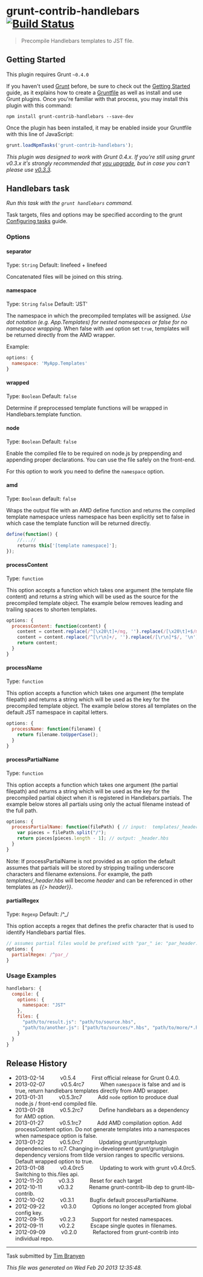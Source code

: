 # grunt-contrib-handlebars [![Build Status](https://secure.travis-ci.org/gruntjs/grunt-contrib-handlebars.png?branch=master)](http://travis-ci.org/gruntjs/grunt-contrib-handlebars)

> Precompile Handlebars templates to JST file.



## Getting Started
This plugin requires Grunt `~0.4.0`

If you haven't used [Grunt](http://gruntjs.com/) before, be sure to check out the [Getting Started](http://gruntjs.com/getting-started) guide, as it explains how to create a [Gruntfile](http://gruntjs.com/sample-gruntfile) as well as install and use Grunt plugins. Once you're familiar with that process, you may install this plugin with this command:

```shell
npm install grunt-contrib-handlebars --save-dev
```

Once the plugin has been installed, it may be enabled inside your Gruntfile with this line of JavaScript:

```js
grunt.loadNpmTasks('grunt-contrib-handlebars');
```

*This plugin was designed to work with Grunt 0.4.x. If you're still using grunt v0.3.x it's strongly recommended that [you upgrade](http://gruntjs.com/upgrading-from-0.3-to-0.4), but in case you can't please use [v0.3.3](https://github.com/gruntjs/grunt-contrib-handlebars/tree/grunt-0.3-stable).*



## Handlebars task
_Run this task with the `grunt handlebars` command._

Task targets, files and options may be specified according to the grunt [Configuring tasks](http://gruntjs.com/configuring-tasks) guide.
### Options

#### separator
Type: `String`
Default: linefeed + linefeed

Concatenated files will be joined on this string.

#### namespace
Type: `String` `false`
Default: 'JST'

The namespace in which the precompiled templates will be assigned.  *Use dot notation (e.g. App.Templates) for nested namespaces or false for no namespace wrapping.*  When false with `amd` option set `true`, templates will be returned directly from the AMD wrapper.

Example:
```js
options: {
  namespace: 'MyApp.Templates'
}
```

#### wrapped
Type: `Boolean`
Default: `false`

Determine if preprocessed template functions will be wrapped in Handlebars.template function.

#### node
Type: `Boolean`
Default: `false`

Enable the compiled file to be required on node.js by preppending and appending proper declarations. You can use the file safely on the front-end.

For this option to work you need to define the `namespace` option.

#### amd
Type: `Boolean`
default: `false`

Wraps the output file with an AMD define function and returns the compiled template namespace unless namespace has been explicitly set to false in which case the template function will be returned directly.

```js
define(function() {
    //...//
    returns this['[template namespace]'];
});
```

#### processContent
Type: `function`

This option accepts a function which takes one argument (the template file content) and returns a string which will be used as the source for the precompiled template object.  The example below removes leading and trailing spaces to shorten templates.

```js
options: {
  processContent: function(content) {
    content = content.replace(/^[\x20\t]+/mg, '').replace(/[\x20\t]+$/mg, '');
    content = content.replace(/^[\r\n]+/, '').replace(/[\r\n]*$/, '\n');
    return content;
  }
}
```

#### processName
Type: `function`

This option accepts a function which takes one argument (the template filepath) and returns a string which will be used as the key for the precompiled template object.  The example below stores all templates on the default JST namespace in capital letters.

```js
options: {
  processName: function(filename) {
    return filename.toUpperCase();
  }
}
```

#### processPartialName
Type: ```function```

This option accepts a function which takes one argument (the partial filepath) and returns a string which will be used as the key for the precompiled partial object when it is registered in Handlebars.partials. The example below stores all partials using only the actual filename instead of the full path.

```js
options: {
  processPartialName: function(filePath) { // input:  templates/_header.hbs
    var pieces = filePath.split("/");
    return pieces[pieces.length - 1]; // output: _header.hbs
  }
}
````

Note: If processPartialName is not provided as an option the default assumes that partials will be stored by stripping trailing underscore characters and filename extensions. For example, the path *templates/_header.hbs* will become *header* and can be referenced in other templates as *{{> header}}*.

#### partialRegex
Type: `Regexp`
Default: /^_/

This option accepts a regex that defines the prefix character that is used to identify Handlebars partial files.

``` javascript
// assumes partial files would be prefixed with "par_" ie: "par_header.hbs"
options: {
  partialRegex: /^par_/
}
```

### Usage Examples

```js
handlebars: {
  compile: {
    options: {
      namespace: "JST"
    },
    files: {
      "path/to/result.js": "path/to/source.hbs",
      "path/to/another.js": ["path/to/sources/*.hbs", "path/to/more/*.hbs"]
    }
  }
}
```


## Release History

 * 2013-02-14   v0.5.4   First official release for Grunt 0.4.0.
 * 2013-02-07   v0.5.4rc7   When `namespace` is false and `amd` is true, return handlebars templates directly from AMD wrapper.
 * 2013-01-31   v0.5.3rc7   Add `node` option to produce dual node.js / front-end compiled file.
 * 2013-01-28   v0.5.2rc7   Define handlebars as a dependency for AMD option.
 * 2013-01-27   v0.5.1rc7   Add AMD compilation option. Add processContent option. Do not generate templates into a namespaces when namespace option is false.
 * 2013-01-22   v0.5.0rc7   Updating grunt/gruntplugin dependencies to rc7. Changing in-development grunt/gruntplugin dependency versions from tilde version ranges to specific versions. Default wrapped option to true.
 * 2013-01-08   v0.4.0rc5   Updating to work with grunt v0.4.0rc5. Switching to this.files api.
 * 2012-11-20   v0.3.3   Reset for each target
 * 2012-10-11   v0.3.2   Rename grunt-contrib-lib dep to grunt-lib-contrib.
 * 2012-10-02   v0.3.1   Bugfix default processPartialName.
 * 2012-09-22   v0.3.0   Options no longer accepted from global config key.
 * 2012-09-15   v0.2.3   Support for nested namespaces.
 * 2012-09-11   v0.2.2   Escape single quotes in filenames.
 * 2012-09-09   v0.2.0   Refactored from grunt-contrib into individual repo.

---

Task submitted by [Tim Branyen](http://tbranyen.com)

*This file was generated on Wed Feb 20 2013 12:35:48.*
